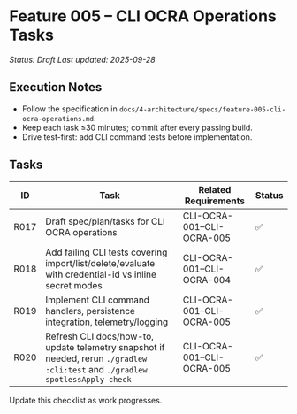 # Feature 005 – CLI OCRA Operations Tasks

_Status: Draft_
_Last updated: 2025-09-28_

## Execution Notes
- Follow the specification in `docs/4-architecture/specs/feature-005-cli-ocra-operations.md`.
- Keep each task ≤30 minutes; commit after every passing build.
- Drive test-first: add CLI command tests before implementation.

## Tasks
| ID | Task | Related Requirements | Status |
|----|------|----------------------|--------|
| R017 | Draft spec/plan/tasks for CLI OCRA operations | CLI-OCRA-001–CLI-OCRA-005 | ✅ |
| R018 | Add failing CLI tests covering import/list/delete/evaluate with credential-id vs inline secret modes | CLI-OCRA-001–CLI-OCRA-004 | ✅ |
| R019 | Implement CLI command handlers, persistence integration, telemetry/logging | CLI-OCRA-001–CLI-OCRA-005 | ✅ |
| R020 | Refresh CLI docs/how-to, update telemetry snapshot if needed, rerun `./gradlew :cli:test` and `./gradlew spotlessApply check` | CLI-OCRA-001–CLI-OCRA-005 | ✅ |

Update this checklist as work progresses.

